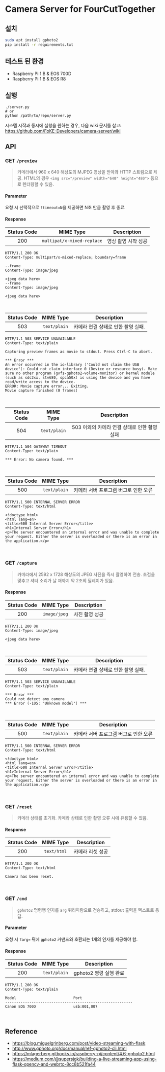 # Camera Server for FourCutTogether

## 설치

```sh
sudo apt install gphoto2
pip install -r requirements.txt
```

## 테스트 된 환경
- Raspberry Pi 1 B & EOS 700D
- Raspberry Pi 1 B & EOS R8

## 실행

```
./server.py
# or
python /path/to/repo/server.py
```

시스템 시작과 동시에 실행을 원하는 경우, 다음 wiki 문서를 참고: https://github.com/FoKE-Developers/camera-server/wiki

## API

### GET `/preview`

> 카메라에서 960 x 640 해상도의 MJPEG 영상을 받아와 HTTP 스트림으로 제공.
> HTML의 경우 `<img src="/preview" width="640" height="480">` 등으로 렌더링할 수 있음.

#### Parameter

요청 시 선택적으로 `?timeout=N`을 제공하면 N초 만큼 촬영 후 종료.

#### Response

Status Code | MIME Type | Description
:-:|:-:|:-:
200 | `multipat/x-mixed-replace` | 영상 촬영 시작 성공

```text
HTTP/1.1 200 OK
Content-Type: multipart/x-mixed-replace; boundary=frame

--frame
Content-Type: image/jpeg

<jpeg data here>
--frame
Content-Type: image/jpeg

<jpeg data here>
```

<br>

Status Code | MIME Type | Description
:-:|:-:|:-:
503 | `text/plain` | 카메라 연결 상태로 인한 촬영 실패.

```
HTTP/1.1 503 SERVICE UNAVAILABLE
Content-Type: text/plain

Capturing preview frames as movie to stdout. Press Ctrl-C to abort.

*** Error ***
An error occurred in the io-library ('Could not claim the USB device"): Could not claim interface 0 (Device or resource busy). Make sure no other program (gvfs-gphoto2-volume-monitor) or kernel module (such as sdc2xx, stv680, spca50x) is using the device and you have read/write access to the device.
ERROR: Movie capture error... Exiting.
Movie capture finished (0 frames)
```

<br>

Status Code | MIME Type | Description
:-:|:-:|:-:
504 | `text/plain` | 503 이외의 카메라 연결 상태로 인한 촬영 실패

```
HTTP/1.1 504 GATEWAY TIMEOUT
Content-Type: text/plain

*** Error: No camera found. ***
```

<br>

Status Code | MIME Type | Description
:-:|:-:|:-:
500 | `text/plain` | 카메라 서버 프로그램 버그로 인한 오류

```
HTTP/1.1 500 INTERNAL SERVER ERROR
Content-Type: text/html

<!doctype html>
<html lang=en>
<title>500 Internal Server Error</title>
<h1>Internal Server Error</h1>
<p>The server encountered an internal error and was unable to complete your request. Either the server is overloaded or there is an error in the application.</p>
```

<br>


### GET `/capture`

> 카메라에서 2592 x 1728 해상도의 JPEG 사진을 즉시 촬영하여 전송.
> 초점을 맞추고 셔터 소리가 날 때까지 약 2초의 딜레이가 있음.

#### Response

Status Code | MIME Type | Description
:-:|:-:|:-:
200 | `image/jpeg`| 사진 촬영 성공

```
HTTP/1.1 200 OK
Content-Type: image/jpeg

<jpeg data here>
```

<br>

Status Code | MIME Type | Description
:-:|:-:|:-:
503 | `text/plain` | 카메라 연결 상태로 인한 촬영 실패.

```
HTTP/1.1 503 SERVICE UNAVAILABLE
Content-Type: text/plain

*** Error ***
Could not detect any camera
*** Error (-105: 'Unknown model') ***
```

<br>

Status Code | MIME Type | Description
:-:|:-:|:-:
500 | `text/plain` | 카메라 서버 프로그램 버그로 인한 오류

```
HTTP/1.1 500 INTERNAL SERVER ERROR
Content-Type: text/html

<!doctype html>
<html lang=en>
<title>500 Internal Server Error</title>
<h1>Internal Server Error</h1>
<p>The server encountered an internal error and was unable to complete your request. Either the server is overloaded or there is an error in the application.</p>
```

<br>

### GET `/reset`

> 카메라 상태를 초기화. 카메라 상태로 인한 촬영 오류 시에 유용할 수 있음.

#### Response

Status Code | MIME Type | Description
:-:|:-:|:-:
200 | `text/html`| 카메라 리셋 성공

```text
HTTP/1.1 200 OK
Content-Type: text/html

Camera has been reset.
```
<br>

### GET `/cmd`

> `gphoto2` 명령행 인자를 `arg` 쿼리파람으로 전송하고, stdout 출력을 텍스트로 응답.

#### Parameter

요청 시 `?arg=` 뒤에 `gphoto2` 커맨드와 호환되는 1개의 인자를 제공해야 함.

#### Response

Status Code | MIME Type | Description
:-:|:-:|:-:
200 | `text/plain` | gphoto2 명령 실행 완료

```
HTTP/1.1 200 OK
Content-Type: text/plain

Model                          Port
----------------------------------------------------------
Canon EOS 700D                 usb:001,007
```

<br>

## Reference
- https://blog.miguelgrinberg.com/post/video-streaming-with-flask
- http://www.gphoto.org/doc/manual/ref-gphoto2-cli.html
- https://mlagerberg.gitbooks.io/raspberry-pi/content/4.6-gphoto2.html
- https://medium.com/@supersjgk/building-a-live-streaming-app-using-flask-opencv-and-webrtc-8cc8b521fa44
